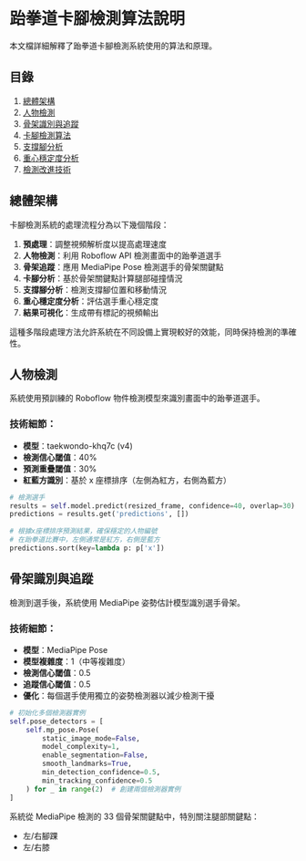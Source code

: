 # 跆拳道卡腳檢測算法說明

本文檔詳細解釋了跆拳道卡腳檢測系統使用的算法和原理。

## 目錄
1. [總體架構](#總體架構)
2. [人物檢測](#人物檢測)
3. [骨架識別與追蹤](#骨架識別與追蹤)
4. [卡腳檢測算法](#卡腳檢測算法)
5. [支撐腳分析](#支撐腳分析)
6. [重心穩定度分析](#重心穩定度分析)
7. [檢測改進技術](#檢測改進技術)

## 總體架構

卡腳檢測系統的處理流程分為以下幾個階段：

1. **預處理**：調整視頻解析度以提高處理速度
2. **人物檢測**：利用 Roboflow API 檢測畫面中的跆拳道選手
3. **骨架追蹤**：應用 MediaPipe Pose 檢測選手的骨架關鍵點
4. **卡腳分析**：基於骨架關鍵點計算腿部碰撞情況
5. **支撐腳分析**：檢測支撐腳位置和移動情況
6. **重心穩定度分析**：評估選手重心穩定度
7. **結果可視化**：生成帶有標記的視頻輸出

這種多階段處理方法允許系統在不同設備上實現較好的效能，同時保持檢測的準確性。

## 人物檢測

系統使用預訓練的 Roboflow 物件檢測模型來識別畫面中的跆拳道選手。

### 技術細節：

- **模型**：taekwondo-khq7c (v4)
- **檢測信心閾值**：40%
- **預測重疊閾值**：30%
- **紅藍方識別**：基於 x 座標排序（左側為紅方，右側為藍方）

```python
# 檢測選手
results = self.model.predict(resized_frame, confidence=40, overlap=30).json()
predictions = results.get('predictions', [])
            
# 根據x座標排序預測結果，確保穩定的人物編號
# 在跆拳道比賽中，左側通常是紅方，右側是藍方
predictions.sort(key=lambda p: p['x'])
```

## 骨架識別與追蹤

檢測到選手後，系統使用 MediaPipe 姿勢估計模型識別選手骨架。

### 技術細節：

- **模型**：MediaPipe Pose
- **模型複雜度**：1（中等複雜度）
- **檢測信心閾值**：0.5
- **追蹤信心閾值**：0.5
- **優化**：每個選手使用獨立的姿勢檢測器以減少檢測干擾

```python
# 初始化多個檢測器實例
self.pose_detectors = [
    self.mp_pose.Pose(
        static_image_mode=False,
        model_complexity=1,
        enable_segmentation=False,
        smooth_landmarks=True,
        min_detection_confidence=0.5, 
        min_tracking_confidence=0.5    
    ) for _ in range(2)  # 創建兩個檢測器實例
]
```

系統從 MediaPipe 檢測的 33 個骨架關鍵點中，特別關注腿部關鍵點：

- 左/右腳踝
- 左/右膝